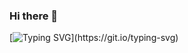 ### Hi there 👋

[![Typing SVG](https://readme-typing-svg.demolab.com?font=Fira+Code&pause=1000&center=true&vCenter=true&random=false&width=435&separator=%3C&lines=System.out.println(%22Hello%2C+world!%22);%3C%E6%AC%A2%E8%BF%8E%E5%85%B3%E6%B3%A8%5B%E6%B3%B0%E4%B8%8A%E8%80%81%E8%8F%8C%5D%E7%9A%84%E9%A2%91%E9%81%93!)](https://git.io/typing-svg)

<!--
**tslj1024/tslj1024** is a ✨ _special_ ✨ repository because its `README.md` (this file) appears on your GitHub profile.

Here are some ideas to get you started:

- 🔭 I’m currently working on ...
- 🌱 I’m currently learning ...
- 👯 I’m looking to collaborate on ...
- 🤔 I’m looking for help with ...
- 💬 Ask me about ...
- 📫 How to reach me: ...
- 😄 Pronouns: ...
- ⚡ Fun fact: ...
-->
